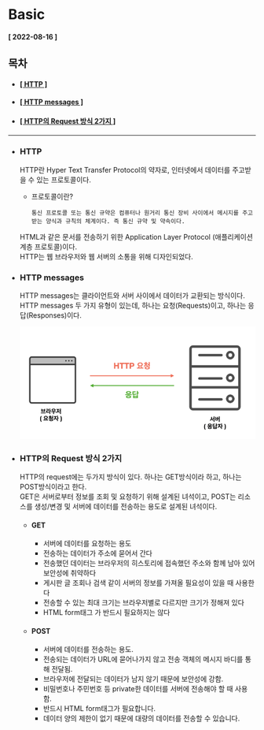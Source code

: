 # Basic 
  
  #### [ 2022-08-16 ]  
  
  ## 목차  
  * #### [[ HTTP ]](#http)  
  * #### [[ HTTP messages ]](#http-messages)  
  * #### [[ HTTP의 Request 방식 2가지 ]](#http의-request-방식-2가지)  
    
      
---------------------------------------------------------------------------------------------------------------------------------------------------
  
* ### HTTP  

  HTTP란 Hyper Text Transfer Protocol의 약자로, 인터넷에서 데이터를 주고받을 수 있는 프로토콜이다.  
    
    * 프로토콜이란?   

          통신 프로토콜 또는 통신 규약은 컴퓨터나 원거리 통신 장비 사이에서 메시지를 주고 받는 양식과 규칙의 체계이다. 즉 통신 규약 및 약속이다.  
            
  HTML과 같은 문서를 전송하기 위한 Application Layer Protocol (애플리케이션 계층 프로토콜)이다.   
  HTTP는 웹 브라우저와 웹 서버의 소통을 위해 디자인되었다.  
    
* ### HTTP messages  

  HTTP messages는 클라이언트와 서버 사이에서 데이터가 교환되는 방식이다.  
  HTTP messages 두 가지 유형이 있는데, 하나는 요청(Requests)이고, 하나는 응답(Responses)이다.  
    
  ![image url](https://github.com/12OneTwo12/Today-i-learned/raw/main/Java/httpreqandresp.png?raw=true)  
    
* ### HTTP의 Request 방식 2가지  

  HTTP의 request에는 두가지 방식이 있다. 하나는 GET방식이라 하고, 하나는 POST방식이라고 한다.  
  GET은 서버로부터 정보를 조회 및 요청하기 위해 설계된 녀석이고, POST는 리소스를 생성/변경 및 서버에 데이터를 전송하는 용도로 설계된 녀석이다.  
    
  * #### GET  

      - 서버에 데이터를 요청하는 용도
      - 전송하는 데이터가 주소에 묻어서 간다
      - 전송했던 데이터는 브라우저의 히스토리에 접속했던 주소와 함께 남아 있어 보안성에 취약하다
      - 게시판 글 조회나 검색 같이 서버의 정보를 가져올 필요성이 있을 때 사용한다
      - 전송할 수 있는 최대 크기는 브라우저별로 다르지만 크기가 정해져 있다
      - HTML form태그 가 반드시 필요하지는 않다

  * #### POST  

      - 서버에 데이터를 전송하는 용도.
      - 전송되는 데이터가 URL에 묻어나가지 않고 전송 객체의 메시지 바디를 통해 전달됨.
      - 브라우저에 전달되는 데이터가 남지 않기 때문에 보안성에 강함.
      - 비밀번호나 주민번호 등 private한 데이터를 서버에 전송해야 할 때 사용함.
      - 반드시 HTML form태그가 필요합니다.
      - 데이터 양의 제한이 없기 때문에 대량의 데이터를 전송할 수 있습니다.
  

  

